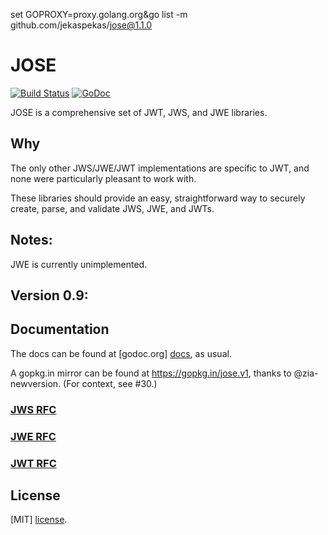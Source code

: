 set GOPROXY=proxy.golang.org&go list -m github.com/jekaspekas/jose@1.1.0

JOSE
============
[![Build Status](https://travis-ci.org/jekaspekas/jose.svg?branch=master)](https://travis-ci.org/jekaspekas/jose)
[![GoDoc](https://godoc.org/github.com/jekaspekas/jose?status.svg)](https://godoc.org/github.com/jekaspekas/jose)

JOSE is a comprehensive set of JWT, JWS, and JWE libraries.

## Why

The only other JWS/JWE/JWT implementations are specific to JWT, and none
were particularly pleasant to work with.

These libraries should provide an easy, straightforward way to securely
create, parse, and validate JWS, JWE, and JWTs.

## Notes:
JWE is currently unimplemented.

## Version 0.9:

## Documentation

The docs can be found at [godoc.org] [docs], as usual.

A gopkg.in mirror can be found at https://gopkg.in/jose.v1, thanks to
@zia-newversion. (For context, see #30.) 

### [JWS RFC][jws]
### [JWE RFC][jwe]
### [JWT RFC][jwt]

## License

[MIT] [license].

[docs]:    https://godoc.org/github.com/jekaspekas/jose
[license]: https://github.com/jekaspekas/jose/blob/master/LICENSE.md
[jws]: https://tools.ietf.org/html/rfc7515
[jwe]: https://tools.ietf.org/html/rfc7516
[jwt]: https://tools.ietf.org/html/rfc7519
